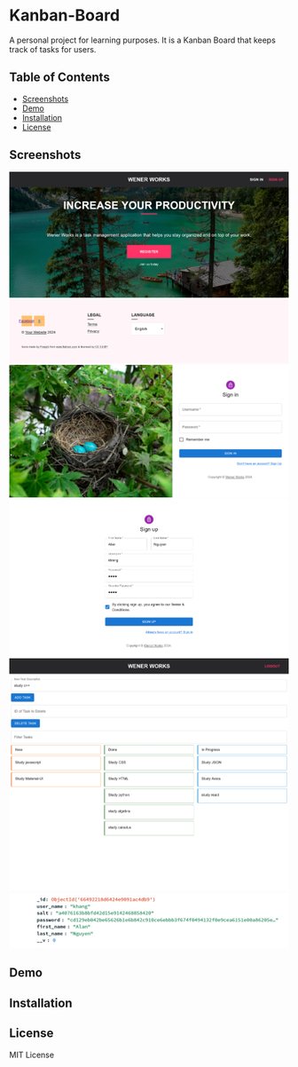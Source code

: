 # Kanban-Board
A personal project for learning purposes. It is a Kanban Board that keeps track of tasks for users.

## Table of Contents
- [Screenshots](#screenshots)
- [Demo](#demo)
- [Installation](#installation)
- [License](#license)

## Screenshots
![home][home]
![signin][signin]
![signup][signup]
![tasks][tasks]
![salthash][salthash]

[home]: public/imgs/home_ex.png
[signin]: public/imgs/signin_ex.png
[signup]: public/imgs/signup_ex.png
[tasks]: public/imgs/tasks_ex.png
[salthash]: public/imgs/salthash_ex.png

## Demo

## Installation

## License
MIT License